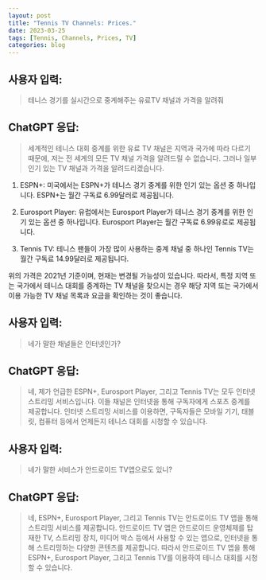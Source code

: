 ```yaml
---
layout: post
title: "Tennis TV Channels: Prices."
date: 2023-03-25
tags: [Tennis, Channels, Prices, TV]
categories: blog
---
```


## 사용자 입력:
> 테니스 경기를 실시간으로 중계해주는 유료TV 채널과  가격을 알려줘

## ChatGPT 응답:
> 세계적인 테니스 대회 중계를 위한 유료 TV 채널은 지역과 국가에 따라 다르기 때문에, 저는 전 세계의 모든 TV 채널 가격을 알려드릴 수 없습니다. 그러나 일부 인기 있는 TV 채널과 가격을 알려드리겠습니다.

1. ESPN+: 미국에서는 ESPN+가 테니스 경기 중계를 위한 인기 있는 옵션 중 하나입니다. ESPN+는 월간 구독료 6.99달러로 제공됩니다.

2. Eurosport Player: 유럽에서는 Eurosport Player가 테니스 경기 중계를 위한 인기 있는 옵션 중 하나입니다. Eurosport Player는 월간 구독료 6.99유로로 제공됩니다.

3. Tennis TV: 테니스 팬들이 가장 많이 사용하는 중계 채널 중 하나인 Tennis TV는 월간 구독료 14.99달러로 제공됩니다. 

위의 가격은 2021년 기준이며, 현재는 변경될 가능성이 있습니다. 따라서, 특정 지역 또는 국가에서 테니스 대회를 중계하는 TV 채널을 찾으시는 경우 해당 지역 또는 국가에서 이용 가능한 TV 채널 목록과 요금을 확인하는 것이 좋습니다.

## 사용자 입력:
> 네가 말한 채널들은 인터넷인가?

## ChatGPT 응답:
> 네, 제가 언급한 ESPN+, Eurosport Player, 그리고 Tennis TV는 모두 인터넷 스트리밍 서비스입니다. 이들 채널은 인터넷을 통해 구독자에게 스포츠 중계를 제공합니다. 인터넷 스트리밍 서비스를 이용하면, 구독자들은 모바일 기기, 태블릿, 컴퓨터 등에서 언제든지 테니스 대회를 시청할 수 있습니다.

## 사용자 입력:
> 네가 말한 서비스가 안드로이드 TV앱으로도 있니?

## ChatGPT 응답:
> 네, ESPN+, Eurosport Player, 그리고 Tennis TV는 안드로이드 TV 앱을 통해 스트리밍 서비스를 제공합니다. 안드로이드 TV 앱은 안드로이드 운영체제를 탑재한 TV, 스트리밍 장치, 미디어 박스 등에서 사용할 수 있는 앱으로, 인터넷을 통해 스트리밍하는 다양한 콘텐츠를 제공합니다. 따라서 안드로이드 TV 앱을 통해 ESPN+, Eurosport Player, 그리고 Tennis TV를 이용하여 테니스 대회를 시청할 수 있습니다.

